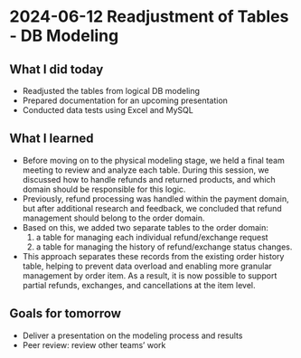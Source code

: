 # 2024-06-12 Readjustment of Tables - DB Modeling

## What I did today
- Readjusted the tables from logical DB modeling
- Prepared documentation for an upcoming presentation
- Conducted data tests using Excel and MySQL

## What I learned
- Before moving on to the physical modeling stage, we held a final team meeting to review and analyze each table. During this session, we discussed how to handle refunds and returned products, and which domain should be responsible for this logic.
- Previously, refund processing was handled within the payment domain, but after additional research and feedback, we concluded that refund management should belong to the order domain.
- Based on this, we added two separate tables to the order domain:  
    1) a table for managing each individual refund/exchange request  
    2) a table for managing the history of refund/exchange status changes.
- This approach separates these records from the existing order history table, helping to prevent data overload and enabling more granular management by order item. As a result, it is now possible to support partial refunds, exchanges, and cancellations at the item level.

## Goals for tomorrow
- Deliver a presentation on the modeling process and results
- Peer review: review other teams’ work
